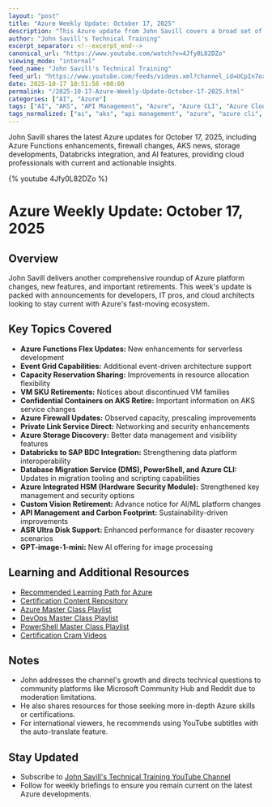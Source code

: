 ```yaml
---
layout: "post"
title: "Azure Weekly Update: October 17, 2025"
description: "This Azure update from John Savill covers a broad set of new features, improvements, and announcements relevant to IT professionals and cloud developers. Key updates include changes in Azure Functions, Event Grid capabilities, firewall capacity, AKS confidential containers retirement, storage enhancements, Databricks data integrations, API Management, DMS tooling, and a Custom Vision retirement. Additional topics touch on security features like HSM integration and announcements relevant to Microsoft AI offerings. This resource is suitable for anyone monitoring Azure's evolving feature set and strategic changes."
author: "John Savill's Technical Training"
excerpt_separator: <!--excerpt_end-->
canonical_url: "https://www.youtube.com/watch?v=4Jfy0L82DZo"
viewing_mode: "internal"
feed_name: "John Savill's Technical Training"
feed_url: "https://www.youtube.com/feeds/videos.xml?channel_id=UCpIn7ox7j7bH_OFj7tYouOQ"
date: 2025-10-17 10:51:56 +00:00
permalink: "/2025-10-17-Azure-Weekly-Update-October-17-2025.html"
categories: ["AI", "Azure"]
tags: ["AI", "AKS", "API Management", "Azure", "Azure CLI", "Azure Cloud", "Azure Firewall", "Azure Functions", "Azure Storage", "Azure Update", "Cloud", "Cloud Infrastructure", "Cloud Security", "Custom Vision", "Databricks", "DMS PowerShell", "Event Grid", "GPT Image 1 Mini", "HSM", "Microsoft", "Microsoft Azure", "SAP BDC", "Ultra Disk", "Videos"]
tags_normalized: ["ai", "aks", "api management", "azure", "azure cli", "azure cloud", "azure firewall", "azure functions", "azure storage", "azure update", "cloud", "cloud infrastructure", "cloud security", "custom vision", "databricks", "dms powershell", "event grid", "gpt image 1 mini", "hsm", "microsoft", "microsoft azure", "sap bdc", "ultra disk", "videos"]
---
```


John Savill shares the latest Azure updates for October 17, 2025, including Azure Functions enhancements, firewall changes, AKS news, storage developments, Databricks integration, and AI features, providing cloud professionals with current and actionable insights.<!--excerpt_end-->

{% youtube 4Jfy0L82DZo %}

# Azure Weekly Update: October 17, 2025

## Overview

John Savill delivers another comprehensive roundup of Azure platform changes, new features, and important retirements. This week's update is packed with announcements for developers, IT pros, and cloud architects looking to stay current with Azure's fast-moving ecosystem.

## Key Topics Covered

- **Azure Functions Flex Updates:** New enhancements for serverless development
- **Event Grid Capabilities:** Additional event-driven architecture support
- **Capacity Reservation Sharing:** Improvements in resource allocation flexibility
- **VM SKU Retirements:** Notices about discontinued VM families
- **Confidential Containers on AKS Retire:** Important information on AKS service changes
- **Azure Firewall Updates:** Observed capacity, prescaling improvements
- **Private Link Service Direct:** Networking and security enhancements
- **Azure Storage Discovery:** Better data management and visibility features
- **Databricks to SAP BDC Integration:** Strengthening data platform interoperability
- **Database Migration Service (DMS), PowerShell, and Azure CLI:** Updates in migration tooling and scripting capabilities
- **Azure Integrated HSM (Hardware Security Module):** Strengthened key management and security options
- **Custom Vision Retirement:** Advance notice for AI/ML platform changes
- **API Management and Carbon Footprint:** Sustainability-driven improvements
- **ASR Ultra Disk Support:** Enhanced performance for disaster recovery scenarios
- **GPT-image-1-mini:** New AI offering for image processing

## Learning and Additional Resources

- [Recommended Learning Path for Azure](https://learn.onboardtoazure.com)
- [Certification Content Repository](https://github.com/johnthebrit/CertificationMaterials)
- [Azure Master Class Playlist](https://youtube.com/playlist?list=PLlVtbbG169nEv7jSfOVmQGRp9wAoAM0Ks)
- [DevOps Master Class Playlist](https://youtube.com/playlist?list=PLlVtbbG169nFr8RzQ4GIxUEznpNR53ERq)
- [PowerShell Master Class Playlist](https://youtube.com/playlist?list=PLlVtbbG169nFq_hR7FcMYg32xsSAObuq8)
- [Certification Cram Videos](https://youtube.com/playlist?list=PLlVtbbG169nHz2qfLvPsAz9CnnXofhmcA)

## Notes

- John addresses the channel's growth and directs technical questions to community platforms like Microsoft Community Hub and Reddit due to moderation limitations.
- He also shares resources for those seeking more in-depth Azure skills or certifications.
- For international viewers, he recommends using YouTube subtitles with the auto-translate feature.

## Stay Updated

- Subscribe to [John Savill's Technical Training YouTube Channel](https://www.youtube.com/channel/UCpIn7ox7j7bH_OFj7tYouOQ?sub_confirmation=1)
- Follow for weekly briefings to ensure you remain current on the latest Azure developments.

